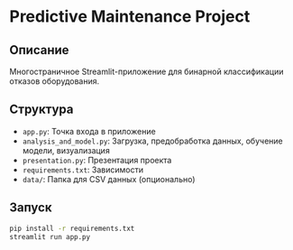 # Predictive Maintenance Project

## Описание
Многостраничное Streamlit-приложение для бинарной классификации отказов оборудования.

## Структура
- `app.py`: Точка входа в приложение
- `analysis_and_model.py`: Загрузка, предобработка данных, обучение модели, визуализация
- `presentation.py`: Презентация проекта
- `requirements.txt`: Зависимости
- `data/`: Папка для CSV данных (опционально)

## Запуск
```bash
pip install -r requirements.txt
streamlit run app.py
